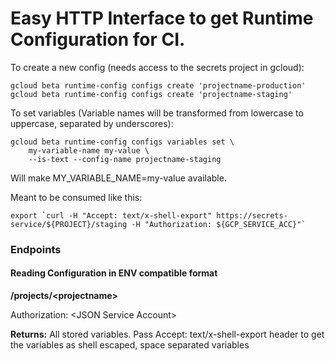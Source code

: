 # Easy HTTP Interface to get Runtime Configuration for CI.

To create a new config (needs access to the secrets project in gcloud):
```
gcloud beta runtime-config configs create 'projectname-production'
gcloud beta runtime-config configs create 'projectname-staging'
```

To set variables (Variable names will be transformed from lowercase to uppercase, separated by underscores):
```
gcloud beta runtime-config configs variables set \
    my-variable-name my-value \
    --is-text --config-name projectname-staging
```
Will make MY_VARIABLE_NAME=my-value available.

Meant to be consumed like this:
```
export `curl -H "Accept: text/x-shell-export" https://secrets-service/${PROJECT}/staging -H "Authorization: ${GCP_SERVICE_ACC}"`
```

### Endpoints


#### Reading Configuration in ENV compatible format

**/projects/\<projectname\>**

Authorization: \<JSON Service Account\>

**Returns:**
All stored variables. Pass Accept: text/x-shell-export header to get the variables as shell escaped, space separated variables

